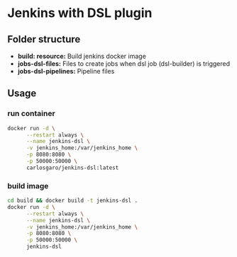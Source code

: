# Jenkins with DSL plugin 

## Folder structure
- **build: resource:** Build jenkins docker image  
- **jobs-dsl-files:** Files to create jobs when dsl job (dsl-builder) is triggered
- **jobs-dsl-pipelines:** Pipeline files

## Usage
### run container
```bash
docker run -d \
      --restart always \
      --name jenkins-dsl \
      -v jenkins_home:/var/jenkins_home \
      -p 8080:8080 \
      -p 50000:50000 \
      carlosgaro/jenkins-dsl:latest
```
### build image 
```bash
cd build && docker build -t jenkins-dsl .
docker run -d \
      --restart always \
      --name jenkins-dsl \
      -v jenkins_home:/var/jenkins_home \
      -p 8080:8080 \
      -p 50000:50000 \
      jenkins-dsl 
```